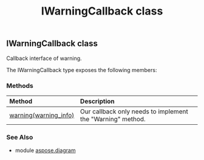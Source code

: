 ﻿---
title: IWarningCallback class
second_title: Aspose.Diagram for Python via .NET API References
description: 
type: docs
weight: 1100
url: /python-net/aspose.diagram/iwarningcallback/
is_root: false
---

## IWarningCallback class

Callback interface of warning.



The IWarningCallback type exposes the following members:

### Methods
| Method | Description |
| :- | :- |
| [warning(warning_info)](/diagram/python-net/aspose.diagram/iwarningcallback/warning/#WarningInfo) | Our callback only needs to implement the "Warning" method. |


### See Also

* module [aspose.diagram](../)
